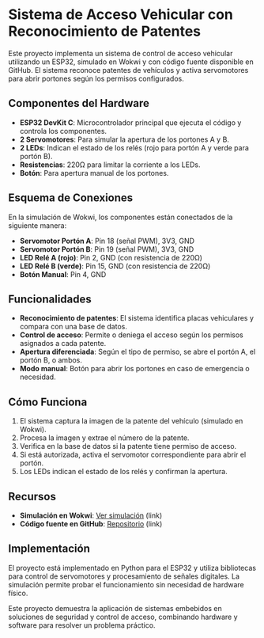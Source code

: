 # Sistema de Acceso Vehicular con Reconocimiento de Patentes

Este proyecto implementa un sistema de control de acceso vehicular utilizando un ESP32, simulado en Wokwi y con código fuente disponible en GitHub. El sistema reconoce patentes de vehículos y activa servomotores para abrir portones según los permisos configurados.

## Componentes del Hardware

- **ESP32 DevKit C**: Microcontrolador principal que ejecuta el código y controla los componentes.
- **2 Servomotores**: Para simular la apertura de los portones A y B.
- **2 LEDs**: Indican el estado de los relés (rojo para portón A y verde para portón B).
- **Resistencias**: 220Ω para limitar la corriente a los LEDs.
- **Botón**: Para apertura manual de los portones.

## Esquema de Conexiones

En la simulación de Wokwi, los componentes están conectados de la siguiente manera:

- **Servomotor Portón A**: Pin 18 (señal PWM), 3V3, GND
- **Servomotor Portón B**: Pin 19 (señal PWM), 3V3, GND
- **LED Relé A (rojo)**: Pin 2, GND (con resistencia de 220Ω)
- **LED Relé B (verde)**: Pin 15, GND (con resistencia de 220Ω)
- **Botón Manual**: Pin 4, GND

## Funcionalidades

- **Reconocimiento de patentes**: El sistema identifica placas vehiculares y compara con una base de datos.
- **Control de acceso**: Permite o deniega el acceso según los permisos asignados a cada patente.
- **Apertura diferenciada**: Según el tipo de permiso, se abre el portón A, el portón B, o ambos.
- **Modo manual**: Botón para abrir los portones en caso de emergencia o necesidad.

## Cómo Funciona

1. El sistema captura la imagen de la patente del vehículo (simulado en Wokwi).
2. Procesa la imagen y extrae el número de la patente.
3. Verifica en la base de datos si la patente tiene permiso de acceso.
4. Si está autorizada, activa el servomotor correspondiente para abrir el portón.
5. Los LEDs indican el estado de los relés y confirman la apertura.

## Recursos

- **Simulación en Wokwi**: [Ver simulación](https://wokwi.com/projects/439740289309594625)   (link)
- **Código fuente en GitHub**: [Repositorio](https://github.com/geromendez199/ESP32-Acceso-Vehicular)   (link)

[]()

## Implementación

El proyecto está implementado en Python para el ESP32 y utiliza bibliotecas para control de servomotores y procesamiento de señales digitales. La simulación permite probar el funcionamiento sin necesidad de hardware físico.

<aside>
Este proyecto demuestra la aplicación de sistemas embebidos en soluciones de seguridad y control de acceso, combinando hardware y software para resolver un problema práctico.

</aside>
